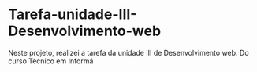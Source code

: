 # Tarefa-unidade-III-Desenvolvimento-web
Neste projeto, realizei a tarefa da unidade III de Desenvolvimento web. Do curso Técnico em Informá
